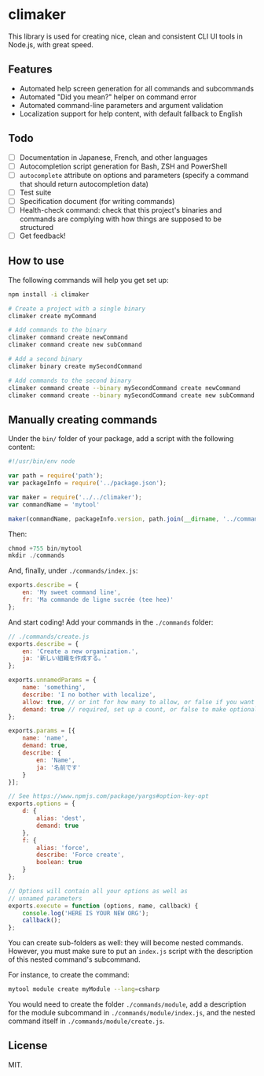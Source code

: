climaker
========

This library is used for creating nice, clean and
consistent CLI UI tools in Node.js, with great speed.

## Features

* Automated help screen generation for all commands and subcommands
* Automated "Did you mean?" helper on command error
* Automated command-line parameters and argument validation
* Localization support for help content, with default fallback to English

## Todo

- [ ] Documentation in Japanese, French, and other languages
- [ ] Autocompletion script generation for Bash, ZSH and PowerShell
- [ ] `autocomplete` attribute on options and parameters (specify a command
      that should return autocompletion data)
- [ ] Test suite
- [ ] Specification document (for writing commands)
- [ ] Health-check command: check that this project's binaries
      and commands are complying with how things are
	  supposed to be structured
- [ ] Get feedback!

## How to use

The following commands will help you get set up:

```bash
npm install -i climaker

# Create a project with a single binary
climaker create myCommand

# Add commands to the binary
climaker command create newCommand
climaker command create new subCommand

# Add a second binary
climaker binary create mySecondCommand

# Add commands to the second binary
climaker command create --binary mySecondCommand create newCommand
climaker command create --binary mySecondCommand create new subCommand
```

## Manually creating commands

Under the `bin/` folder of your package, add a script with
the following content:

```javascript
#!/usr/bin/env node

var path = require('path');
var packageInfo = require('../package.json');

var maker = require('../../climaker');
var commandName = 'mytool'

maker(commandName, packageInfo.version, path.join(__dirname, '../commands'));
```

Then:

```javascript
chmod +755 bin/mytool
mkdir ./commands
```

And, finally, under `./commands/index.js`:

```javascript
exports.describe = {
	en: 'My sweet command line',
	fr: 'Ma commande de ligne sucrée (tee hee)'
};
```

And start coding! Add your commands in the `./commands` folder:

```javascript
// ./commands/create.js
exports.describe = {
	en: 'Create a new organization.',
	ja: '新しい組織を作成する。'
};

exports.unnamedParams = {
	name: 'something',
	describe: 'I no bother with localize',
	allow: true, // or int for how many to allow, or false if you want to be strict
	demand: true // required, set up a count, or false to make optional
};

exports.params = [{
	name: 'name',
	demand: true,
	describe: {
		en: 'Name',
		ja: '名前です'
	}
}];

// See https://www.npmjs.com/package/yargs#option-key-opt
exports.options = {
	d: {
		alias: 'dest',
		demand: true
	},
	f: {
		alias: 'force',
		describe: 'Force create',
		boolean: true
	}
};

// Options will contain all your options as well as
// unnamed parameters
exports.execute = function (options, name, callback) {
	console.log('HERE IS YOUR NEW ORG');
	callback();
};
```

You can create sub-folders as well: they will become nested commands.
However, you must make sure to put an `index.js` script with the description
of this nested command's subcommand.

For instance, to create the command:

```bash
mytool module create myModule --lang=csharp
```

You would need to create the folder `./commands/module`,
add a description for the module subcommand in `./commands/module/index.js`,
and the nested command itself in `./commands/module/create.js`.

## License

MIT.

